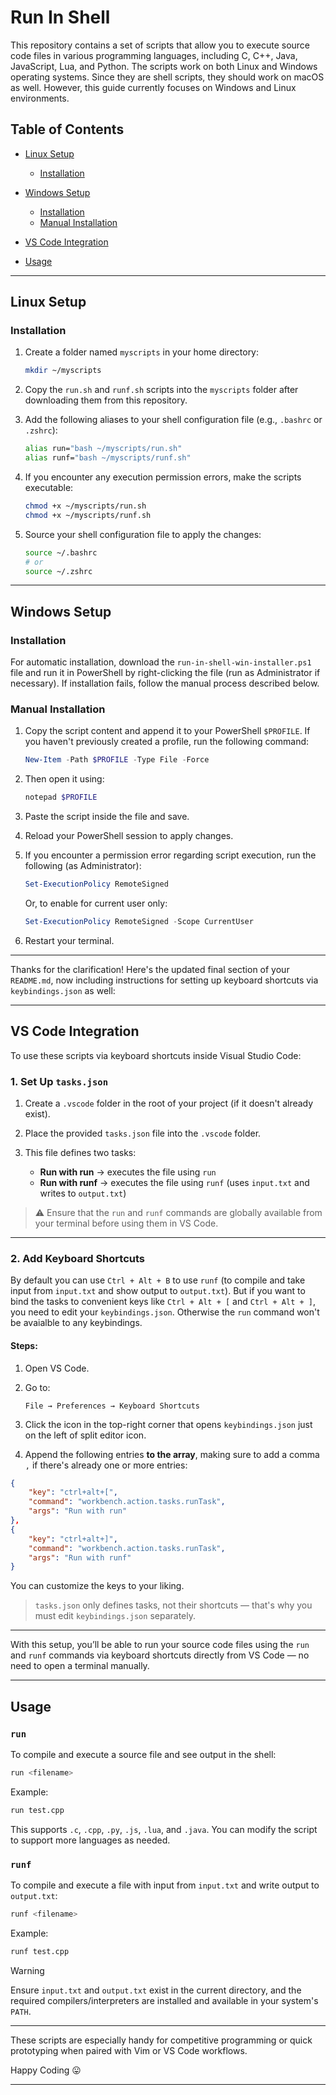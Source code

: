 # Run In Shell

This repository contains a set of scripts that allow you to execute source code files in various programming languages, including C, C++, Java, JavaScript, Lua, and Python.
The scripts work on both Linux and Windows operating systems. Since they are shell scripts, they should work on macOS as well. However, this guide currently focuses on Windows and Linux environments.

## Table of Contents

* [Linux Setup](#linux-setup)

  * [Installation](#installation)
* [Windows Setup](#windows-setup)

  * [Installation](#installation-1)
  * [Manual Installation](#manual-installation)
* [VS Code Integration](#vs-code-integration)
* [Usage](#usage)

---

## Linux Setup

### Installation

1. Create a folder named `myscripts` in your home directory:

   ```bash
   mkdir ~/myscripts
   ```

2. Copy the `run.sh` and `runf.sh` scripts into the `myscripts` folder after downloading them from this repository.

3. Add the following aliases to your shell configuration file (e.g., `.bashrc` or `.zshrc`):

   ```bash
   alias run="bash ~/myscripts/run.sh"
   alias runf="bash ~/myscripts/runf.sh"
   ```

4. If you encounter any execution permission errors, make the scripts executable:

   ```bash
   chmod +x ~/myscripts/run.sh
   chmod +x ~/myscripts/runf.sh
   ```

5. Source your shell configuration file to apply the changes:

   ```bash
   source ~/.bashrc
   # or
   source ~/.zshrc
   ```

---

## Windows Setup

### Installation

For automatic installation, download the `run-in-shell-win-installer.ps1` file and run it in PowerShell by right-clicking the file (run as Administrator if necessary). If installation fails, follow the manual process described below.

### Manual Installation

1. Copy the script content and append it to your PowerShell `$PROFILE`. If you haven't previously created a profile, run the following command:

   ```powershell
   New-Item -Path $PROFILE -Type File -Force
   ```

2. Then open it using:

   ```powershell
   notepad $PROFILE
   ```

3. Paste the script inside the file and save.

4. Reload your PowerShell session to apply changes.

5. If you encounter a permission error regarding script execution, run the following (as Administrator):

   ```powershell
   Set-ExecutionPolicy RemoteSigned
   ```

   Or, to enable for current user only:

   ```powershell
   Set-ExecutionPolicy RemoteSigned -Scope CurrentUser
   ```

6. Restart your terminal.

---

Thanks for the clarification! Here's the updated final section of your `README.md`, now including instructions for setting up keyboard shortcuts via `keybindings.json` as well:

---

## VS Code Integration

To use these scripts via keyboard shortcuts inside Visual Studio Code:

### 1. Set Up `tasks.json`

1. Create a `.vscode` folder in the root of your project (if it doesn't already exist).
2. Place the provided `tasks.json` file into the `.vscode` folder.
3. This file defines two tasks:

   * **Run with run** → executes the file using `run`
   * **Run with runf** → executes the file using `runf` (uses `input.txt` and writes to `output.txt`)

> ⚠️ Ensure that the `run` and `runf` commands are globally available from your terminal before using them in VS Code.

---

### 2. Add Keyboard Shortcuts

By default you can use `Ctrl + Alt + B` to use `runf` (to compile and take input from `input.txt` and show output to `output.txt`). But if you want to bind the tasks to convenient keys like `Ctrl + Alt + [` and `Ctrl + Alt + ]`, you need to edit your `keybindings.json`. Otherwise the `run` command won't be avaialble to any keybindings.

#### Steps:

1. Open VS Code.

2. Go to:

   ```
   File → Preferences → Keyboard Shortcuts
   ```

3. Click the icon in the top-right corner that opens `keybindings.json` just on the left of split editor icon.

4. Append the following entries **to the array**, making sure to add a comma `,` if there's already one or more entries:

```json
{
    "key": "ctrl+alt+[",
    "command": "workbench.action.tasks.runTask",
    "args": "Run with run"
},
{
    "key": "ctrl+alt+]",
    "command": "workbench.action.tasks.runTask",
    "args": "Run with runf"
}
```

You can customize the keys to your liking.

> `tasks.json` only defines tasks, not their shortcuts — that's why you must edit `keybindings.json` separately.

---

With this setup, you’ll be able to run your source code files using the `run` and `runf` commands via keyboard shortcuts directly from VS Code — no need to open a terminal manually.

---

## Usage

### `run`

To compile and execute a source file and see output in the shell:

```bash
run <filename>
```

Example:

```bash
run test.cpp
```

This supports `.c`, `.cpp`, `.py`, `.js`, `.lua`, and `.java`. You can modify the script to support more languages as needed.

### `runf`

To compile and execute a file with input from `input.txt` and write output to `output.txt`:

```bash
runf <filename>
```

Example:

```bash
runf test.cpp
```
> [!WARNING]  
> Ensure `input.txt` and `output.txt` exist in the current directory, and the required compilers/interpreters are installed and available in your system's `PATH`.

---

These scripts are especially handy for competitive programming or quick prototyping when paired with Vim or VS Code workflows.

Happy Coding 😛

---
